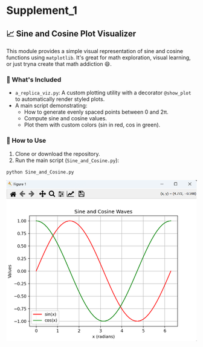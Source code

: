 # Supplement_1

## 📈 Sine and Cosine Plot Visualizer

This module provides a simple visual representation of sine and cosine functions using `matplotlib`. It's great for math exploration, visual learning, or just tryna create that math addiction 😄.

### 🧩 What's Included

- `a_replica_viz.py`: A custom plotting utility with a decorator `@show_plot` to automatically render styled plots.
- A main script demonstrating:
  - How to generate evenly spaced points between 0 and 2π.
  - Compute sine and cosine values.
  - Plot them with custom colors (sin in red, cos in green).

### 🚀 How to Use

1. Clone or download the repository.
2. Run the main script (`Sine_and_Cosine.py`):

```bash
python Sine_and_Cosine.py
```

![Sine and Cosine Plot](./imgs/sine_cosine_plot.png)


